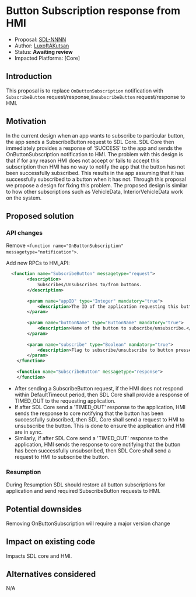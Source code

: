 # Button Subscription response from HMI

* Proposal: [SDL-NNNN](nnnn-button_subscription_response_from_hmi.md)
* Author: [LuxoftAKutsan](https://github.com/LuxoftAKutsan)
* Status: **Awaiting review**
* Impacted Platforms: [Core]

## Introduction
This proposal is to replace `OnButtonSubscription` notification
with `SubscribeButton` request/response,`UnsubscribeButton` request/response to HMI. 

## Motivation


In the current design when an app wants to subscribe to particular button, the app sends a SubscribeButton request to SDL Core. SDL Core then immediately provides a response of 'SUCCESS' to the app and sends the OnButtonSubscription notification to HMI. The problem with this design is that if for any reason HMI does not accept or fails to accept this subscription then HMI has no way to notify the app that the button has not been successfully subscribed. This results in the app assuming that it has successfully subscribed to a button when it has not.
Through this proposal we propose a design for fixing this problem.
The proposed design is similar to how other subscriptions such as VehicleData, InteriorVehicleData work on the system.


## Proposed solution

### API changes

Remove `<function name="OnButtonSubscription" messagetype="notification">`. 

Add new RPCs to HM_API:
```xml
  <function name="SubscribeButton" messagetype="request">
        <description>
            Subscribes/Unsubscribes to/from buttons.            
        </description>
		
	    <param name="appID" type="Integer" mandatory="true">
			<description>The ID of the application requesting this button-subscription status change.</description>
        </param>
		
        <param name="buttonName" type="ButtonName" mandatory="true">
            <description>Name of the button to subscribe/unsubscribe.</description>
        </param>
		
		<param name="subscribe" type="Boolean" mandatory="true">
			<description>Flag to subscribe/unsubscribe to button presses.If true, the requester will be subscribed. If false, the requester will not be subscribed and be removed as a subscriber if it was previously subscribed.</description>
		</param>
    </function>
    
    <function name="SubscribeButton" messagetype="response">
    </function>
```

 - After sending a SubscribeButton request, if the HMI does not respond within DefaultTimeout period, then SDL Core shall provide a response of TIMED_OUT to the requesting application.
 - If after SDL Core send a 'TIMED_OUT' response to the application, HMI sends the response to core notifying that the button has been successfully subscribed, then SDL Core shall send a request to HMI to unsubscribe the button. This is done to ensure the application and HMI are in sync.
 - Similarly, if after SDL Core send a 'TIMED_OUT' response to the application, HMI sends the response to core notifying that the button has been successfully unsubscribed, then SDL Core shall send a request to HMI to subscribe the button.

### Resumption 

During Resumption SDL should restore all button subscriptions for application and send required SubscribeButton requests to HMI.

## Potential downsides

Removing OnButtonSubscription will require a major version change

## Impact on existing code

Impacts SDL core and HMI. 

## Alternatives considered
N/A
